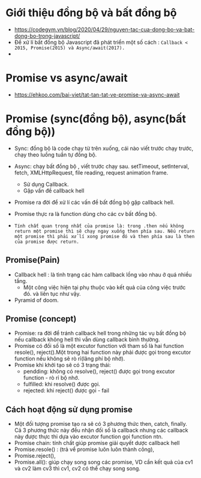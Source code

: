 # Giới thiệu đồng bộ và bất đồng bộ
+ https://codegym.vn/blog/2020/04/29/nguyen-tac-cua-dong-bo-va-bat-dong-bo-trong-javascript/
+ Để xử lí bất đồng bộ Javascript đã phát triển một số cách : `Callback < 2015, Promise(2015) và Async/await(2017).`
+ 

# Promise vs async/await
+ https://ehkoo.com/bai-viet/tat-tan-tat-ve-promise-va-async-await

# Promise (sync(đồng bộ), async(bất đồng bộ)) 
+ Sync: đồng bộ là code chạy từ trên xuống, cái nào viết trước chạy trước, chạy theo luồng tuần tự đồng bộ.
+ Async: chạy bất đồng bộ , viết trước chạy sau. setTimeout, setInterval, fetch, XMLHttpRequest, file reading, request animation frame.
  + Sử dụng Callback.
  + Gặp vấn đề callback hell

+ Promise ra đời để xử lí các vấn đề bất đồng bộ gặp callback hell.
+ Promise thực ra là function dùng cho các cv bất đồng bộ.
+ `Tính chất quan trọng nhất của promise là: trong .then nếu không return một promise thì sẽ chạy ngay xuống then phía sau. Nếu return một promise thì phải xử lí xong promise đó và then phía sau là then của promise được return.`

## Promise(Pain)
+ Callback hell : là tình trạng các hàm callback lồng vào nhau ở quá nhiều tầng.
  + Một công việc hiện tại phụ thuộc vào kết quả của công việc trước đó. và liên tục như vậy.
+ Pyramid of doom.

## Promise (concept)
+ Promise: ra đời để tránh callback hell  trong những tác vụ bất đồng bộ nếu callback không hell thì vẫn dùng callback bình thường.
+ Promise có đối số là một excutor function với tham số là hai function resole(), reject().Một trong hai function này phải được gọi trong excutor function nếu không sẽ rò rỉ(lãng phí bộ nhớ).
+ Promise khi khởi tạo sẽ có 3 trạng thái:
  + pendding: không có resolve(), reject() được gọi trong excutor function - rò rỉ bộ nhớ.
  + fulfilled: khi resolve() được gọi.
  + rejected: khi reject() được gọi - fail
## Cách hoạt động sử dụng promise
+ Một đối tượng promise tạo ra sẽ có 3 phương thức then, catch, finally. Cả 3 phương thức này đều nhận đối số là callback nhưng các callback này được thực thi dựa vào excutor function gọi function ntn.
+ Promise chain: tính chất giúp promise giải quyết dược callback hell
+ Promise.resole() : (trả vể promise luôn luôn thành công),
+ Promise.reject(), 
+ Promise.all(): giúp chạy song song các promise, VD cần kết quả của cv1 và cv2 làm cv3 thì cv1, cv2 có thể chạy song song.
